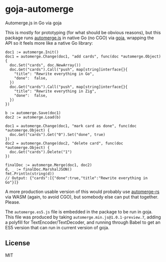 # goja-automerge
Automerge.js in Go via goja

This is mostly for prototyping (for what should be obvious reasons), but this package runs [automerge.js](https://github.com/automerge/automerge) in native Go (no CGO) via [goja](https://github.com/dop251/goja), wrapping the API so it feels more like a native Go library:

```golang
doc1 := automerge.Init()
doc1 = automerge.Change(doc1, "add cards", func(doc *automerge.Object) {
  doc.Set("cards", doc.NewArray())
  doc.Get("cards").Call("push", map[string]interface{}{
    "title": "Rewrite everything in Go",
    "done":  false,
  })
  doc.Get("cards").Call("push", map[string]interface{}{
    "title": "Rewrite everything in Zig",
    "done":  false,
  })
})

b := automerge.Save(doc1)
doc2 := automerge.Load(b)

doc1 = automerge.Change(doc1, "mark card as done", func(doc *automerge.Object) {
  doc.Get("cards").Get("0").Set("done", true)
})
doc2 = automerge.Change(doc2, "delete card", func(doc *automerge.Object) {
  doc.Get("cards").Delete("1")
})

finalDoc := automerge.Merge(doc1, doc2)
d, _ := finalDoc.MarshalJSON()
fmt.Println(string(d))
// Output: {"cards":[{"done":true,"title":"Rewrite everything in Go"}]}
```

A more production usable version of this would probably use [automerge-rs](https://github.com/automerge/automerge-rs) via WASM (again, to avoid CGO), but somebody else can put that together. Please.

The `automerge.es5.js` file is embedded in the package to be run in goja. This file was produced by taking `automerge.min.js@1.0.1-preview.7`, adding a polyfill for TextEncoder/TextDecoder, and running through Babel to get an ES5 version that can run in current version of goja.

## License

MIT